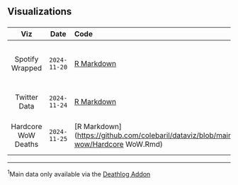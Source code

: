 ## Visualizations

### 

| Viz | Date | Code | Data | Source | Article
| :---: | :---: | :--- | :--- | :--- | :---|
| Spotify Wrapped | `2024-11-20` | [R Markdown](https://github.com/colebaril/dataviz/blob/main/spotify-wrapped/Spotify_2024.Rmd) | [Personal Spotify Data]([data/2024/2024-01-09/readme.md](https://github.com/colebaril/dataviz/tree/main/spotify-wrapped/Data)) | [Spotify](https://open.spotify.com/) | [Spotify Wrapped: R & ggplot2 Edition](https://rpubs.com/colebaril/spotify-wrapped) |
| Twitter Data | `2024-11-24` | [R Markdown](https://github.com/colebaril/dataviz/blob/main/twitter/Twitter.Rmd) | `Not Public` | [Twitter](https://developer.x.com/en) | [Twitter: The End of an Era](https://rpubs.com/colebaril/twitter-data) | 
| Hardcore WoW Deaths | `2024-11-25` | [R Markdown](https://github.com/colebaril/dataviz/blob/main/hc-wow/Hardcore WoW.Rmd) | [Deathlog Addon Data](https://github.com/colebaril/dataviz/tree/main/hc-wow/Data)<sup>1</sup> | [Deathlog Addon](https://github.com/aaronma37/Deathlog/tree/master/db) | [Hardcore World of Warcraft Deaths](https://rpubs.com/colebaril/hc-wow) |

***  

<sup>1</sup>Main data only available via the [Deathlog Addon](https://github.com/aaronma37/Deathlog/tree/master/db)
